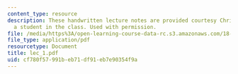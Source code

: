 ```yaml
---
content_type: resource
description: These handwritten lecture notes are provided courtesy Christina Goddard,
  a student in the class. Used with permission.
file: /media/https%3A/open-learning-course-data-rc.s3.amazonaws.com/18-996a-simplicity-theory-spring-2004/cf780f57991beb71df91eb7e90354f9a_lec_1.pdf
file_type: application/pdf
resourcetype: Document
title: lec_1.pdf
uid: cf780f57-991b-eb71-df91-eb7e90354f9a
---
```

